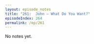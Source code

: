 ```yaml
---
layout: episode_notes
title: "261:  John — What Do You Want?"
episodeIndex: 264
permalink: /ep/261
---
```

No notes yet.
